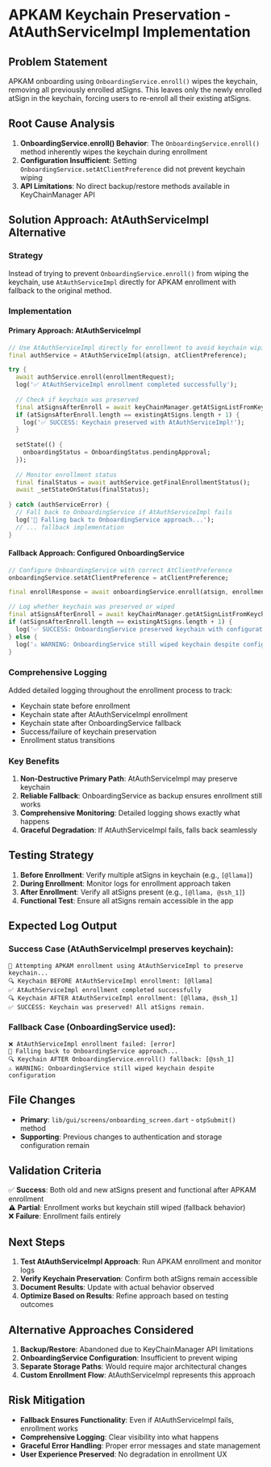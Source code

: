 # APKAM Keychain Preservation - AtAuthServiceImpl Implementation

## Problem Statement
APKAM onboarding using `OnboardingService.enroll()` wipes the keychain, removing all previously enrolled atSigns. This leaves only the newly enrolled atSign in the keychain, forcing users to re-enroll all their existing atSigns.

## Root Cause Analysis
1. **OnboardingService.enroll() Behavior**: The `OnboardingService.enroll()` method inherently wipes the keychain during enrollment
2. **Configuration Insufficient**: Setting `OnboardingService.setAtClientPreference` did not prevent keychain wiping
3. **API Limitations**: No direct backup/restore methods available in KeyChainManager API

## Solution Approach: AtAuthServiceImpl Alternative

### Strategy
Instead of trying to prevent `OnboardingService.enroll()` from wiping the keychain, use `AtAuthServiceImpl` directly for APKAM enrollment with fallback to the original method.

### Implementation

#### Primary Approach: AtAuthServiceImpl
```dart
// Use AtAuthServiceImpl directly for enrollment to avoid keychain wiping
final authService = AtAuthServiceImpl(atsign, atClientPreference);

try {
  await authService.enroll(enrollmentRequest);
  log('✅ AtAuthServiceImpl enrollment completed successfully');
  
  // Check if keychain was preserved
  final atSignsAfterEnroll = await keyChainManager.getAtSignListFromKeychain();
  if (atSignsAfterEnroll.length == existingAtSigns.length + 1) {
    log('✅ SUCCESS: Keychain preserved with AtAuthServiceImpl!');
  }
  
  setState(() {
    onboardingStatus = OnboardingStatus.pendingApproval;
  });
  
  // Monitor enrollment status
  final finalStatus = await authService.getFinalEnrollmentStatus();
  await _setStateOnStatus(finalStatus);
  
} catch (authServiceError) {
  // Fall back to OnboardingService if AtAuthServiceImpl fails
  log('🔄 Falling back to OnboardingService approach...');
  // ... fallback implementation
}
```

#### Fallback Approach: Configured OnboardingService
```dart
// Configure OnboardingService with correct AtClientPreference
onboardingService.setAtClientPreference = atClientPreference;

final enrollResponse = await onboardingService.enroll(atsign, enrollmentRequest);

// Log whether keychain was preserved or wiped
final atSignsAfterEnroll = await keyChainManager.getAtSignListFromKeychain();
if (atSignsAfterEnroll.length == existingAtSigns.length + 1) {
  log('✅ SUCCESS: OnboardingService preserved keychain with configuration!');
} else {
  log('⚠️ WARNING: OnboardingService still wiped keychain despite configuration');
}
```

### Comprehensive Logging
Added detailed logging throughout the enrollment process to track:
- Keychain state before enrollment
- Keychain state after AtAuthServiceImpl enrollment
- Keychain state after OnboardingService fallback
- Success/failure of keychain preservation
- Enrollment status transitions

### Key Benefits
1. **Non-Destructive Primary Path**: AtAuthServiceImpl may preserve keychain
2. **Reliable Fallback**: OnboardingService as backup ensures enrollment still works
3. **Comprehensive Monitoring**: Detailed logging shows exactly what happens
4. **Graceful Degradation**: If AtAuthServiceImpl fails, falls back seamlessly

## Testing Strategy
1. **Before Enrollment**: Verify multiple atSigns in keychain (e.g., `[@llama]`)
2. **During Enrollment**: Monitor logs for enrollment approach taken
3. **After Enrollment**: Verify all atSigns present (e.g., `[@llama, @ssh_1]`)
4. **Functional Test**: Ensure all atSigns remain accessible in the app

## Expected Log Output
### Success Case (AtAuthServiceImpl preserves keychain):
```
🔧 Attempting APKAM enrollment using AtAuthServiceImpl to preserve keychain...
🔍 Keychain BEFORE AtAuthServiceImpl enrollment: [@llama]
✅ AtAuthServiceImpl enrollment completed successfully
🔍 Keychain AFTER AtAuthServiceImpl enrollment: [@llama, @ssh_1]
✅ SUCCESS: Keychain was preserved! All atSigns remain.
```

### Fallback Case (OnboardingService used):
```
❌ AtAuthServiceImpl enrollment failed: [error]
🔄 Falling back to OnboardingService approach...
🔍 Keychain AFTER OnboardingService.enroll() fallback: [@ssh_1]
⚠️ WARNING: OnboardingService still wiped keychain despite configuration
```

## File Changes
- **Primary**: `lib/gui/screens/onboarding_screen.dart` - `otpSubmit()` method
- **Supporting**: Previous changes to authentication and storage configuration remain

## Validation Criteria
✅ **Success**: Both old and new atSigns present and functional after APKAM enrollment  
⚠️ **Partial**: Enrollment works but keychain still wiped (fallback behavior)  
❌ **Failure**: Enrollment fails entirely

## Next Steps
1. **Test AtAuthServiceImpl Approach**: Run APKAM enrollment and monitor logs
2. **Verify Keychain Preservation**: Confirm both atSigns remain accessible
3. **Document Results**: Update with actual behavior observed
4. **Optimize Based on Results**: Refine approach based on testing outcomes

## Alternative Approaches Considered
1. **Backup/Restore**: Abandoned due to KeyChainManager API limitations
2. **OnboardingService Configuration**: Insufficient to prevent wiping
3. **Separate Storage Paths**: Would require major architectural changes
4. **Custom Enrollment Flow**: AtAuthServiceImpl represents this approach

## Risk Mitigation
- **Fallback Ensures Functionality**: Even if AtAuthServiceImpl fails, enrollment works
- **Comprehensive Logging**: Clear visibility into what happens
- **Graceful Error Handling**: Proper error messages and state management
- **User Experience Preserved**: No degradation in enrollment UX
